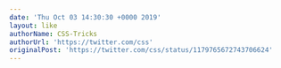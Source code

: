 ```yaml
---
date: 'Thu Oct 03 14:30:30 +0000 2019'
layout: like
authorName: CSS-Tricks
authorUrl: 'https://twitter.com/css'
originalPost: 'https://twitter.com/css/status/1179765672743706624'
---
```

